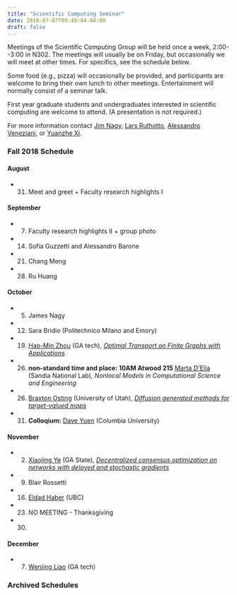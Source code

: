 ```yaml
---
title: "Scientific Computing Seminar"
date: 2018-07-07T09:49:04-04:00
draft: false
---
```


Meetings of the Scientific Computing Group will be held once a week, 2:00--3:00 in N302. The meetings will usually be on Friday, but occasionally we will meet at other times. For specifics, see the schedule below.

Some food (e.g., pizza) will occasionally be provided, and participants are welcome to bring their own lunch to other meetings. Entertainment will normally consist of a seminar talk.

First year graduate students and undergraduates interested in scientific computing are welcome to attend.
(A presentation is not required.)

For more information contact [Jim Nagy](http://www.mathcs.emory.edu/~nagy), [Lars Ruthotto](http://www.mathcs.emory.edu/~lruthot), [Alessandro Veneziani](http://www.mathcs.emory.edu/~ale), or [Yuanzhe Xi](http://www-users.cs.umn.edu/~yxi/).


### Fall 2018 Schedule

#### August 
* 31. Meet and greet + Faculty research highlights I

#### September
* 7. Faculty research highlights II + group photo
* 14. Sofia Guzzetti and Alessandro Barone
* 21. Chang Meng
* 28. Ru Huang

#### October
* 5.  James Nagy
* 12. Sara Bridio (Politechnico Milano and Emory)
* 19. [Hao-Min Zhou](http://people.math.gatech.edu/~hmzhou/) (GA tech), [*Optimal Transport on Finite Graphs with Applications*](http://math.emory.edu/events/seminars/seminar.php?SEMID=1259)
* 26. **non-standard time and place: 10AM Atwood 215** [Marta D'Elia](https://cfwebprod.sandia.gov/cfdocs/CompResearch/templates/insert/profile.cfm?mdelia) (Sandia National Lab), *Nonlocal Models in Computational Science and Engineering*
* 26. [Braxton Osting](https://www.math.utah.edu/~osting/) (University of Utah), [*Diffusion generated methods for target-valued maps*](http://math.emory.edu/events/seminars/seminar.php?SEMID=1257)
* 31. **Colloqium:** [Dave Yuen](https://scholar.google.com/citations?user=Z63m_ZIAAAAJ&hl=en) (Columbia University)

#### November 
* 2. [Xiaojing Ye](https://math.gsu.edu/xye/) (GA State), [*Decentralized consensus optimization on networks with delayed and stochastic gradients*](http://math.emory.edu/events/seminars/seminar.php?SEMID=1258)
* 9. Blair Rossetti
* 16. [Eldad Haber](https://sites.google.com/site/ehaberubc/home) (UBC)
* 23. NO MEETING - Thanksgiving 
* 30.

#### December 
* 7. [Wenjing Liao](https://people.math.gatech.edu/~wliao60/) (GA tech)

### Archived Schedules

